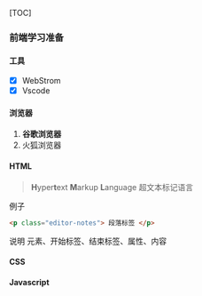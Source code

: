 [TOC]

### 前端学习准备

#### 工具

- [x] WebStrom
- [x] Vscode

#### 浏览器

1. **谷歌浏览器**
2. 火狐浏览器

#### HTML

> **H**yper**t**ext **M**arkup **L**anguage 超文本标记语言

例子

~~~html
<p class="editor-notes"> 段落标签 </p>
~~~

说明 元素、开始标签、结束标签、属性、内容

#### CSS

#### Javascript
